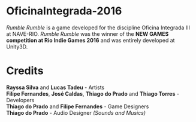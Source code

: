 # OficinaIntegrada-2016
*Rumble Rumble* is a game developed for the discipline Oficina Integrada III at NAVE-RIO. *Rumble Rumble* was the winner of the **NEW GAMES competition at Rio Indie Games 2016** and was entirely developed at Unity3D.

# Credits
**Rayssa Silva** and **Lucas Tadeu** - Artists \
**Filipe Fernandes**, **José Caldas**, **Thiago do Prado** and **Thiago Torres** - Developers \
**Thiago do Prado** and **Filipe Fernandes** - Game Designers \
**Thiago do Prado** - Audio Designer *(Sounds and Musics)*

